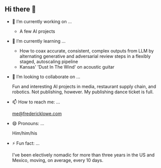 ## Hi there 👋

- 🔭 I’m currently working on ...

	- A few AI projects

- 🌱 I’m currently learning ...

	- How to coax accurate, consistent, complex outputs from LLM by alternating generative and adversarial review steps in a flexibly staged, autoscaling pipeline
	- Kansas' 'Dust In The Wind' on acoustic guitar

- 👯 I’m looking to collaborate on ...

	Fun and interesting AI projects in media, restaurant supply chain, and robotics. Not publishing, however. My publishing dance ticket is full.

- 📫 How to reach me: ...

	me@fredericklowe.com

- 😄 Pronouns: ...

	Him/him/his

- ⚡ Fun fact: ...

	I've been electively nomadic for more than three years in the US and Mexico, moving, on average, every 10 days.
